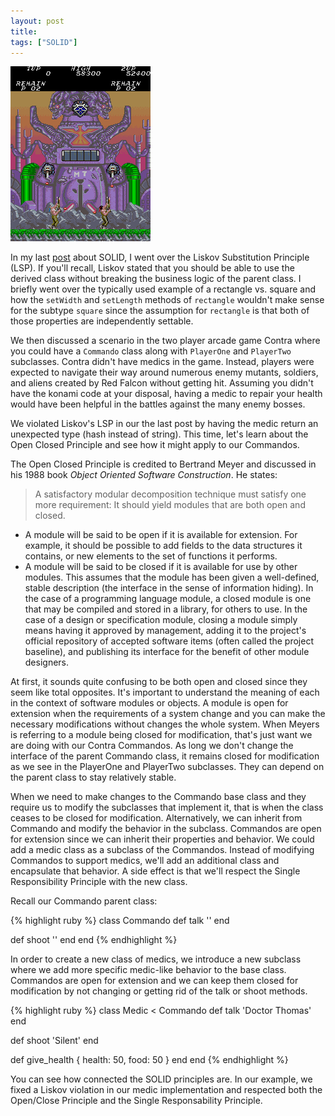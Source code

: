 ```yaml
---
layout: post
title:
tags: ["SOLID"]
---
```

![Contra Boss Graphic](/images/contra-boss.png)

In my last [post](/Liskov) about SOLID, I went over the Liskov Substitution Principle (LSP). If you'll recall, Liskov stated that you should be able to use the derived class without breaking the business logic of the parent class. I briefly went over the typically used example of a rectangle vs. square and how the `setWidth` and `setLength` methods of `rectangle` wouldn't make sense for the subtype `square` since the assumption for `rectangle` is that both of those properties are independently settable.

We then discussed a scenario in the two player arcade game Contra where you could have a `Commando` class along with `PlayerOne` and `PlayerTwo` subclasses. Contra didn't have medics in the game. Instead, players were expected to navigate their way around numerous enemy mutants, soldiers, and aliens created by Red Falcon without getting hit. Assuming you didn't have the konami code at your disposal, having a medic to repair your health would have been helpful in the battles against the many enemy bosses.

We violated Liskov's LSP in our the last post by having the medic return an unexpected type (hash instead of string). This time, let's learn about the Open Closed Principle and see how it might apply to our Commandos.

The Open Closed Principle is credited to Bertrand Meyer and discussed in his 1988 book *Object Oriented Software Construction*. He states:

>A satisfactory modular decomposition technique must satisfy one more requirement: It should yield modules that are both open and closed.
  * A module will be said to be open if it is available for extension. For example, it should be possible to add fields to the data structures it contains, or new elements to the set of functions it performs.
  * A module will be said to be closed if it is available for use by other modules. This assumes that the module has been given a well-defined, stable description (the interface in the sense of information hiding). In the case of a programming language module, a closed module is one that may be compiled and stored in a library, for others to use. In the case of a design or specification module, closing a module simply means having it approved by management, adding it to the project's official repository of accepted software items (often called the project baseline), and publishing its interface for the benefit of other module designers.

  At first, it sounds quite confusing to be both open and closed since they seem like total opposites. It's important to understand the meaning of each in the context of software modules or objects. A module is open for extension when the requirements of a system change and you can make the necessary modifications without changes the whole system. When Meyers is referring to a module being closed for modification, that's just want we are doing with our Contra Commandos. As long we don't change the interface of the parent Commando class, it remains closed for modification as we see in the PlayerOne and PlayerTwo subclasses. They can depend on the parent class to stay relatively stable.

  When we need to make changes to the Commando base class and they require us to modify the subclasses that implement it, that is when the class ceases to be closed for modification. Alternatively, we can inherit from Commando and modify the behavior in the subclass. Commandos are open for extension since we can inherit their properties and behavior. We could add a medic class as a subclass of the Commandos. Instead of modifying Commandos to support medics, we'll add an additional class and encapsulate that behavior. A side effect is that we'll respect the Single Responsibility Principle with the new class.

Recall our Commando parent class:

{% highlight ruby %}
class Commando
  def talk
    ''
  end

  def shoot
    ''
  end
end
{% endhighlight %}

In order to create a new class of medics, we introduce a new subclass where we add more specific medic-like behavior to the base class. Commandos are open for extension and we can keep them closed for modification by not changing or getting rid of the talk or shoot methods.

{% highlight ruby %}
class Medic < Commando
  def talk
    'Doctor Thomas'
  end

  def shoot
    'Silent'
  end

  def give_health
    { health: 50, food: 50 }
  end
end
{% endhighlight %}

You can see how connected the SOLID principles are. In our example, we fixed a Liskov violation in our medic implementation and respected both the Open/Close Principle and the Single Responsability Principle.
